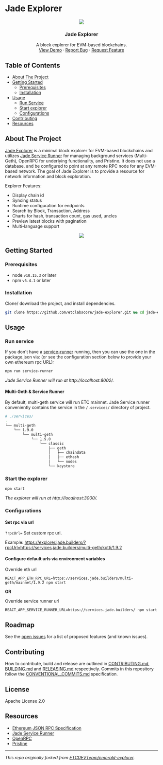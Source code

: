 # Jade Explorer

<!-- project logo w/ quick links -->
<p align="center">
  <img src="https://github.com/etclabscore/jade-media-assets/blob/master/j-explorer/j-explorer(PNG)/128x128.png?raw=true" />
</p>
<center>
  <h3 align="center">Jade Explorer</h3>

  <p align="center">
    A block explorer for EVM-based blockchains.
    <br />
    <a href="https://explorer.jade.builders/">View Demo</a>
    ·
    <a href="https://github.com/etclabscore/jade-explorer/issues/new?assignees=&labels=&template=bug_report.md&title=">Report Bug</a>
    ·
    <a href="https://github.com/etclabscore/jade-explorer/issues/new?assignees=&labels=&template=feature_request.md&title=">Request Feature</a>
  </p>
</center>

<!-- table of contents -->
## Table of Contents
  - [About The Project](#about-the-project)
  - [Getting Started](#getting-started)
      - [Prerequisites](#prerequisites)
      - [Installation](#installation)
- [Usage](#usage)
  - [Run Service](#run-service)
  - [Start explorer](#start-the-explorer)
  - [Configurations](#configurations)
- [Contributing](#contributing)
- [Resources](#resources)

<!-- about the project -->
## About The Project

[Jade Explorer](https://explorer.jade.builders/) is a minimal block explorer for EVM-based blockchains and utilizes [Jade Service Runner](https://github.com/etclabscore/jade-service-runner) for managing background services (Multi-Geth), OpenRPC for underlying functionality, and Pristine. It does not use a database, and be configured to point at any remote RPC node for any EVM-based network. The goal of Jade Explorer is to provide a resource for network information and block exploration.

Explorer Features:
- Display chain id
- Syncing status
- Runtime configuration for endpoints
- Search by Block, Transaction, Address
- Charts for hash, transaction count, gas used, uncles
- Preview latest blocks with pagination
- Multi-language support

<p align="center">
  <img src="https://github.com/etclabscore/jade-media-assets/blob/master/screenshots/j-explorer-readme.gif?raw=true" />
</p>

<!-- getting started with the project -->
## Getting Started
### Prerequisites
- node `v10.15.3` or later
- npm `v6.4.1` or later

### Installation
Clone/ download the project, and install dependencies.
```bash
git clone https://github.com/etclabscore/jade-explorer.git && cd jade-explorer && npm install
```

<!-- example usage, screen shots, demos -->
## Usage
### Run service
If you don't have a [service-runner](https://github.com/etclabscore/jade-service-runner) running, then you can use the one in the package.json via: (or see the configuration section below to provide your own ethereum rpc URL):
```bash
npm run service-runner
```
*Jade Service Runner will run at http://localhost:8002/.*

#### Multi-Geth & Service Runner

By default, multi-geth service will run ETC mainnet. Jade Service runner conveniently contains the service in the `/.services/` directory of project.

```bash
# ./services/
.
└── multi-geth
    └── 1.9.0
        └── multi-geth
            └── 1.9.0
                └── classic
                    ├── geth
                    │   ├── chaindata
                    │   ├── ethash
                    │   └── nodes
                    └── keystore
```

### Start the explorer
```bash
npm start
```
*The explorer will run at http://localhost:3000/.*

### Configurations

#### Set rpc via url

`?rpcUrl=` Set custom rpc url. 

Example: https://explorer.jade.builders/?rpcUrl=https://services.jade.builders/multi-geth/kotti/1.9.2

#### Configure default urls via environment variables

Override eth url

```
REACT_APP_ETH_RPC_URL=https://services.jade.builders/multi-geth/mainnet/1.9.2 npm start
```

**OR**

Override service runner url

```
REACT_APP_SERVICE_RUNNER_URL=https://services.jade.builders/ npm start
``` 

<!-- template just leave alone  -->
## Roadmap
See the [open issues](https://github.com/etclabscore/jade-explorer/issues) for a list of proposed features (and known issues).

<!-- template just leave alone  -->
## Contributing
How to contribute, build and release are outlined in [CONTRIBUTING.md](CONTRIBUTING.md), [BUILDING.md](BUILDING.md) and [RELEASING.md](RELEASING.md) respectively. Commits in this repository follow the [CONVENTIONAL_COMMITS.md](CONVENTIONAL_COMMITS.md) specification.

## License
Apache License 2.0

<!-- references and additional resources  -->
## Resources 
- [Ethereum JSON RPC Specification](https://github.com/etclabscore/ethereum-json-rpc-specification)
- [Jade Service Runner](https://github.com/etclabscore/jade-service-runner)
- [OpenRPC](https://open-rpc.org)
- [Pristine](https://github.com/etclabscore/pristine)

---
*This repo originally forked from [ETCDEVTeam/emerald-explorer](https://github.com/ETCDEVTeam/emerald-explorer).*